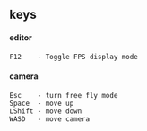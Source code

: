 ## keys

#### editor
```
F12    - Toggle FPS display mode
```

#### camera
```
Esc    - turn free fly mode
Space  - move up
LShift - move down
WASD   - move camera
```
        